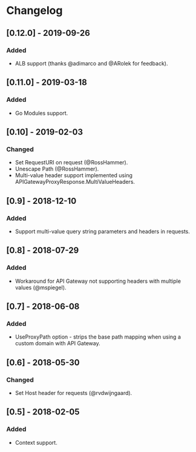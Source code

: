 # Changelog

## [0.12.0] - 2019-09-26
### Added
- ALB support (thanks @adimarco and @ARolek for feedback).

## [0.11.0] - 2019-03-18
### Added
- Go Modules support.

## [0.10] - 2019-02-03
### Changed
- Set RequestURI on request (@RossHammer).
- Unescape Path (@RossHammer).
- Multi-value header support implemented using APIGatewayProxyResponse.MultiValueHeaders.

## [0.9] - 2018-12-10
### Added
- Support multi-value query string parameters and headers in requests.

## [0.8] - 2018-07-29
### Added
- Workaround for API Gateway not supporting headers with multiple values (@mspiegel).

## [0.7] - 2018-06-08
### Added
- UseProxyPath option - strips the base path mapping when using a custom domain with API Gateway.

## [0.6] - 2018-05-30
### Changed
- Set Host header for requests (@rvdwijngaard).

## [0.5] - 2018-02-05
### Added
- Context support.
